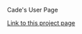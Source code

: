Cade's User Page


[Link to this project page](https://carriens.github.io/CSE-Lab-1/#cade-arriens-github-page)